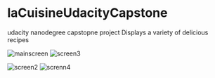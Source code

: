# laCuisineUdacityCapstone
udacity nanodegree capstopne project
Displays a variety of delicious recipes

![mainscreen](https://user-images.githubusercontent.com/41235606/94429247-58b45b80-0192-11eb-8bee-e608b1fc8100.jpg)
![screen3](https://user-images.githubusercontent.com/41235606/94434755-8c937f00-019a-11eb-95c6-720608cef98c.jpg)

![screen2](https://user-images.githubusercontent.com/41235606/94434857-adf46b00-019a-11eb-984d-99eb454d0609.jpg)
![screnn4](https://user-images.githubusercontent.com/41235606/94434994-dda37300-019a-11eb-8bde-8521d916b534.jpg)
